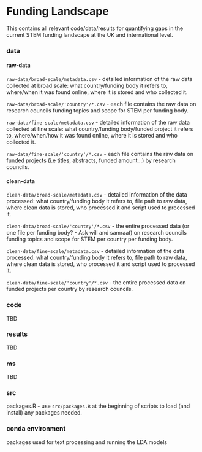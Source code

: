 # Funding Landscape

This contains all relevant code/data/results for quantifying gaps in the current STEM funding landscape at the UK and international level.

### data

#### raw-data

```raw-data/broad-scale/metadata.csv``` - detailed information of the raw data collected at broad scale: what country/funding body it refers to, where/when it was found online, where it is stored and who collected it. 

```raw-data/broad-scale/'country'/*.csv``` - each file contains the raw data on research councils funding topics and scope for STEM per funding body.

```raw-data/fine-scale/metadata.csv``` - detailed information of the raw data collected at fine scale: what country/funding body/funded project it refers to, where/when/how it was found online, where it is stored and who collected it.

```raw-data/fine-scale/'country'/*.csv``` - each file contains the raw data on funded projects (i.e titles, abstracts, funded amount...) by research councils.

#### clean-data

```clean-data/broad-scale/metadata.csv``` - detailed information of the data processed: what country/funding body it refers to, file path to raw data, where clean data is stored, who processed it and script used to processed it.

```clean-data/broad-scale/'country'/*.csv``` - the entire processed data (or one file per funding body? - Ask will and samraat) on research councils funding topics and scope for STEM per country per funding body.

```clean-data/fine-scale/metadata.csv``` - detailed information of the data processed: what country/funding body it refers to, file path to raw data, where clean data is stored, who processed it and script used to processed it.

```clean-data/fine-scale/'country'/*.csv``` - the entire processed data on funded projects per country by research councils.

### code

TBD

### results

TBD

### ms

TBD

### src

packages.R - use ```src/packages.R``` at the beginning of scripts to load (and install) any packages needed.

### conda environment
packages used for text processing and running the LDA models